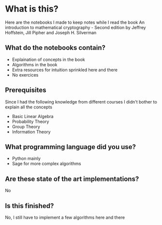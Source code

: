 # What is this?

Here are the notebooks I made to keep notes while I read the book An introduction to mathematical cryptography - Second edition by Jeffrey Hoffstein, Jill Pipher and Joseph H. Silverman

## What do the notebooks contain?
* Explaination of concepts in the book
* Algorithms in the book
* Extra resources for intuition sprinkled here and there
* No exercices

## Prerequisites
Since I had the following knowledge from different courses I didn't bother to explain all the concepts
* Basic Linear Algebra
* Probability Theory
* Group Theory
* Information Theory

## What programming language did you use?
* Python mainly
* Sage for more complex algorithms

## Are these state of the art implementations?
No

## Is this finished?
No, I still have to implement a few algorithms here and there
